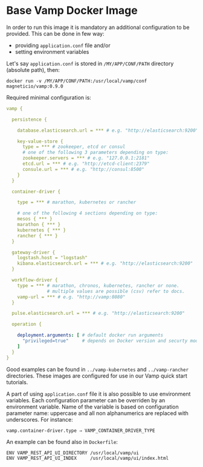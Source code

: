 # Base Vamp Docker Image

In order to run this image it is mandatory an additional configuration to be provided.
This can be done in few way:
- providing `application.conf` file and/or
- setting environment variables

Let's say `application.conf` is stored in `/MY/APP/CONF/PATH` directory (absolute path), then:
```
docker run -v /MY/APP/CONF/PATH:/usr/local/vamp/conf magneticio/vamp:0.9.0
```

Required minimal configuration is:
```yaml
vamp {

  persistence {

    database.elasticsearch.url = *** # e.g. "http://elasticsearch:9200"

    key-value-store {
      type = *** # zookeeper, etcd or consul
      # one of the following 3 parameters depending on type:
      zookeeper.servers = *** # e.g. "127.0.0.1:2181"
      etcd.url = *** # e.g. "http://etcd-client:2379"
      consule.url = *** # e.g. "http://consul:8500"
    }
  }

  container-driver {

    type = *** # marathon, kubernetes or rancher

    # one of the following 4 sections depending on type:
    mesos { *** }
    marathon { *** }
    kubernetes { *** }
    rancher { *** }
  }

  gateway-driver {
    logstash.host = "logstash"
    kibana.elasticsearch.url = *** # e.g. "http://elasticsearch:9200"
  }

  workflow-driver {
    type = *** # marathon, chronos, kubernetes, rancher or none.
               # multiple values are possible (csv) refer to docs.
    vamp-url = *** # e.g. "http://vamp:8080"
  }

  pulse.elasticsearch.url = *** # e.g. "http://elasticsearch:9200"

  operation {

    deployment.arguments: [ # default docker run arguments
      "privileged=true"     # depends on Docker version and securty model
    ]
  }
}

```

Good examples can be found in `../vamp-kubernetes` and `../vamp-rancher` directories.
These images are configured for use in our Vamp quick start tutorials.

A part of using `application.conf` file it is also possible to use environment variables.
Each configuration parameter can be overriden by an environment variable.
Name of the variable is based on configuration parameter name: uppercase and all non alphanumerics are replaced with underscores.
For instance:
```
vamp.container-driver.type ⇒ VAMP_CONTAINER_DRIVER_TYPE
```
An example can be found also in `Dockerfile`:
```bash
ENV VAMP_REST_API_UI_DIRECTORY /usr/local/vamp/ui
ENV VAMP_REST_API_UI_INDEX     /usr/local/vamp/ui/index.html
```